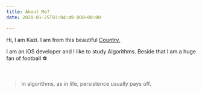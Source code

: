 ```yaml
---
title: About Me?
date: 2020-01-25T03:04:49.000+00:00

---
```

Hi, I am Kazi. I am from this beautiful [Country.](https://www.lonelyplanet.com/articles/rivers-tigers-tea-experience-best-of-bangladesh "Bangladesh")

I am an iOS developer and I like to study Algorithms. Beside that I am a huge fan of football ⚽

<br>

> In algorithms, as in life, persistence usually pays off.

<!--more-->